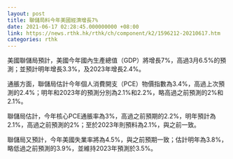 ```yaml
---
layout: post
title: 聯儲局料今年美國經濟增長7%
date: 2021-06-17 02:28:45.000000000 +08:00
link: https://news.rthk.hk/rthk/ch/component/k2/1596212-20210617.htm
categories: rthk
---
```


美國聯儲局預計，美國今年國內生產總值（GDP）將增長7%，高過3月6.5%的預測；並預計明年增長3.3%，及2023年增長2.4%。

通脹方面，聯儲局估計今年個人消費開支（PCE）物價指數為3.4%，高過上次預測的2.4%；明年和2023年的預測分別為2.1%和2.2%，略高過之前預測的2%和2.1%。

聯儲局估計，今年核心PCE通脹率為3%，高過之前預期的2.2%，明年預計為2.1%，高過之前預測的2%；至於2023年則預料為2.1%，與之前一致。

聯儲局又預計，今年美國失業率將為4.5%，與之前預期一致；估計明年為3.8%，略低過之前預測的3.9%，並維持2023年預測於3.5%。

